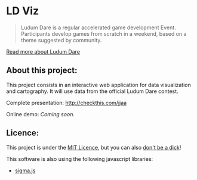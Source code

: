 LD Viz
======

> Ludum Dare is a regular accelerated game development Event.  Participants develop games from scratch in a weekend, based on a theme suggested by community.

[Read more about Ludum Dare](http://www.ludumdare.com/compo/about-ludum-dare/ "More about Ludum Dare")

About this project:
-------------------
This project consists in an interactive web application for data visualization and cartography. It will use data from the official Ludum Dare contest.

Complete presentation: http://checkthis.com/jjaa

Online demo: *Coming soon*.

Licence:
--------
This project is under the [MIT Licence](http://www.opensource.org/licenses/MIT "Tell me more"), but you can also [don't be a dick](http://philsturgeon.co.uk/code/dbad-license)!

This software is also using the following javascript libraries:

* [sigma.js](sigmajs.org "Official website")
